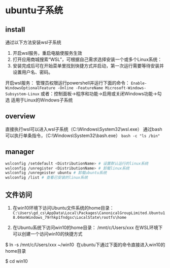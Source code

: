# ubuntu子系统

## install
通过以下方法安装wsl子系统
1. 开启wsl服务，重启电脑使服务生效
2. 打开应用商城搜索“WSL”，可根据自己需求选择安装一个或多个Linux系统：
3. 安装完成后可在开始菜单里找到快捷方式并启动，第一次运行需要等待安装并设置用户名、密码。

开启wsl服务：
管理员权限运行powershell并运行下面的命令：
`Enable-WindowsOptionalFeature -Online -FeatureName Microsoft-Windows-Subsystem-Linux`
或者：控制面板->程序和功能->启用或关闭Windows功能->勾选 适用于Linux的Windows子系统
## overview
直接执行wsl可以进入wsl子系统（C:\Windows\System32\wsl.exe）
通过bash可以执行单条指令，（C:\Windows\System32\bash.exe）
`bash -c "ls /bin"`

## manager


``` bash
wslconfig /setdefault <DistributionName> # 设置默认运行的linux系统
wslconfig /unregister <DistributionName> # 卸载linux系统
wslconfig /unregeister ubuntu # 卸载ubuntu系统
wslconfig /list # 查看已安装的linux系统
```
## 文件访问

1. 在win10环境下访问Ubuntu文件系统的home目录：
`C:\Users\gd_cs\AppData\Local\Packages\CanonicalGroupLimited.Ubuntu18.04onWindows_79rhkp1fndgsc\LocalState\rootfs\home`

2. 在Ubuntu系统下访问win10的home目录：
/mnt/c/Users/xxx
在WSL环境下可以创建一个访问win10的快捷方式

$ ln -s /mnt/c/Users/xxx ~/win10 
在ubuntu下通过下面的命令直接进入win10的home目录

$ cd win10
